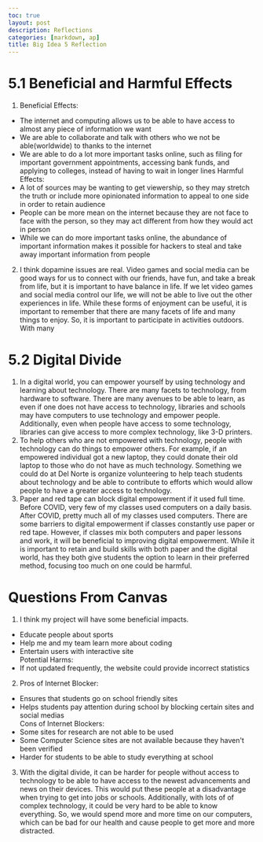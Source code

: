 ```yaml
---
toc: true
layout: post
description: Reflections
categories: [markdown, ap]
title: Big Idea 5 Reflection
---
```


# 5.1 Beneficial and Harmful Effects
1. Beneficial Effects:<br>
- The internet and computing allows us to be able to have access to almost any piece of information we want
- We are able to collaborate and talk with others who we not be able(worldwide) to thanks to the internet
- We are able to do a lot more important tasks online, such as filing for important government appointments, accessing bank funds, and applying to colleges, instead of having to wait in longer lines
Harmful Effects:<br>
- A lot of sources may be wanting to get viewership, so they may stretch the truth or include more opinionated information to appeal to one side in order to retain audience
- People can be more mean on the internet because they are not face to face with the person, so they may act different from how they would act in person
- While we can do more important tasks online, the abundance of important information makes it possible for hackers to steal and take away important information from people
2. I think dopamine issues are real. Video games and social media can be good ways for us to connect with our friends, have fun, and take a break from life, but it is important to have balance in life. If we let video games and social media control our life, we will not be able to live out the other experiences in life. While these forms of enjoyment can be useful, it is important to remember that there are many facets of life and many things to enjoy. So, it is important to participate in activities outdoors. 
With many 

# 5.2 Digital Divide
1. In a digital world, you can empower yourself by using technology and learning about technology. There are many facets to technology, from hardware to software. There are many avenues to be able to learn, as even if one does not have access to technology, libraries and schools may have computers to use technology and empower people. Additionally, even when people have access to some technology, libraries can give access to more complex technology, like 3-D printers.
2. To help others who are not empowered with technology, people with technology can do things to empower others. For example, if an empowered individual got a new laptop, they could donate their old laptop to those who do not have as much technology. Something we could do at Del Norte is organize volunteering to help teach students about technology and be able to contribute to efforts which would allow people to have a greater access to technology.
3. Paper and red tape can block digital empowerment if it used full time. Before COVID, very few of my classes used computers on a daily basis. After COVID, pretty much all of my classes used computers. There are some barriers to digital empowerment if classes constantly use paper or red tape. However, if classes mix both computers and paper lessons and work, it will be beneficial to improving digital empowerment. While it is important to retain and build skills with both paper and the digital world, has they both give students the option to learn in their preferred method, focusing too much on one could be harmful.

# Questions From Canvas
1. I think my project will have some beneficial impacts.<br>
- Educate people about sports
- Help me and my team learn more about coding
- Entertain users with interactive site<br>
Potential Harms:<br>
- If not updated frequently, the website could provide incorrect statistics
2. Pros of Internet Blocker:<br>
- Ensures that students go on school friendly sites
- Helps students pay attention during school by blocking certain sites and social medias<br>
Cons of Internet Blockers:<br>
- Some sites for research are not able to be used 
- Some Computer Science sites are not available because they haven't been verified
- Harder for students to be able to study everything at school<br>
3. With the digital divide, it can be harder for people without access to technology to be able to have access to the newest advancements and news on their devices. This would put these people at a disadvantage when trying to get into jobs or schools. Additionally, with lots of of complex technology, it could be very hard to be able to know everything. So, we would spend more and more time on our computers, which can be bad for our health and cause people to get more and more distracted.
